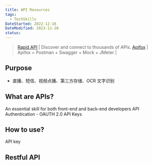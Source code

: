 ```yaml
---
title: API Resources
tags:
  - TechSkills
DateStarted: 2022-12-16
DateModified: 2023-11-28
status:
---
```


> [Rapid API](https://rapidapi.com/hub) | Discover and connect to thousands of APIs.
> [Apifox](https://apifox.cn) | Apifox = Postman + Swagger + Mock + JMeter |

## Purpose

- 直播、短信、视频点播、第三方存储、OCR 文字识别

## What are APIs?

An essential skill for both front-end and back-end developers
API Authentication - OAUTH 2.0
API Keys

## How to use?

API key

## Restful API
